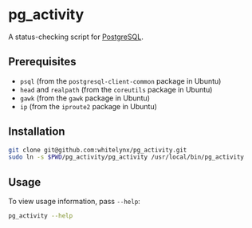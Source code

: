 pg_activity
===========

A status-checking script for [PostgreSQL](http://www.postgresql.org/).


Prerequisites
-------------

- `psql` (from the `postgresql-client-common` package in Ubuntu)
- `head` and `realpath` (from the `coreutils` package in Ubuntu)
- `gawk` (from the `gawk` package in Ubuntu)
- `ip` (from the `iproute2` package in Ubuntu)


Installation
------------

```bash
git clone git@github.com:whitelynx/pg_activity.git
sudo ln -s $PWD/pg_activity/pg_activity /usr/local/bin/pg_activity
```


Usage
-----

To view usage information, pass `--help`:
```bash
pg_activity --help
```
